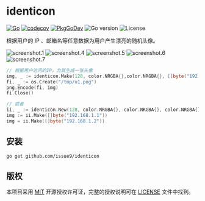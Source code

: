 # identicon

[![Go](https://github.com/issue9/identicon/actions/workflows/go.yml/badge.svg)](https://github.com/issue9/identicon/actions/workflows/go.yml)
[![codecov](https://codecov.io/gh/issue9/identicon/branch/master/graph/badge.svg)](https://codecov.io/gh/issue9/identicon)
[![PkgGoDev](https://pkg.go.dev/badge/github.com/issue9/identicon)](https://pkg.go.dev/github.com/issue9/identicon)
![Go version](https://img.shields.io/github/go-mod/go-version/issue9/identicon)
![License](https://img.shields.io/github/license/issue9/identicon)

根据用户的 IP 、邮箱名等任意数据为用户产生漂亮的随机头像。

![screenshot.1](https://raw.github.com/issue9/identicon/master/screenshot/1.png)
![screenshot.4](https://raw.github.com/issue9/identicon/master/screenshot/4.png)
![screenshot.5](https://raw.github.com/issue9/identicon/master/screenshot/5.png)
![screenshot.6](https://raw.github.com/issue9/identicon/master/screenshot/6.png)
![screenshot.7](https://raw.github.com/issue9/identicon/master/screenshot/7.png)

```go
// 根据用户访问的IP，为其生成一张头像
img, _ := identicon.Make(128, color.NRGBA{},color.NRGBA{}, []byte("192.168.1.1"))
fi, _ := os.Create("/tmp/u1.png")
png.Encode(fi, img)
fi.Close()

// 或者
ii, _ := identicon.New(128, color.NRGBA{}, color.NRGBA{}, color.NRGBA{}, color.NRGBA{})
img := ii.Make([]byte("192.168.1.1"))
img = ii.Make([]byte("192.168.1.2"))
```

## 安装

```shell
go get github.com/issue9/identicon
```

## 版权

本项目采用 [MIT](https://opensource.org/licenses/MIT) 开源授权许可证，完整的授权说明可在 [LICENSE](LICENSE) 文件中找到。
